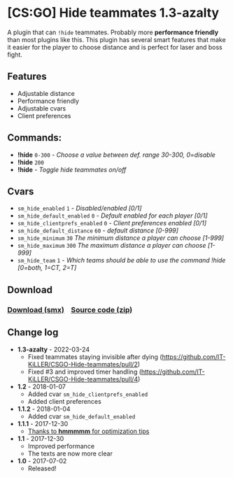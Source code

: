 # [CS:GO] Hide teammates 1.3-azalty
A plugin that can `!hide` teammates. Probably more **performance friendly** than most plugins like this. This
 plugin has several smart features that make it easier for the player to choose distance and is perfect for laser and boss fight.

## Features
  - Adjustable distance
  - Performance friendly
  - Adjustable cvars
  - Client preferences
  
## Commands:
  - **!hide** `0-300` - *_Choose a value between def. range 30-300, 0=disable_*
  - **!hide** `200`
  - **!hide** - *_Toggle hide teammates on/off_*
 
## Cvars
  - `sm_hide_enabled` `1` - *_Disabled/enabled [0/1]_*
  - `sm_hide_default_enabled` `0` - *_Default enabled for each player [0/1]_*
  - `sm_hide_clientprefs_enabled` `0` - *_Client preferences enabled [0/1]_*
  - `sm_hide_default_distance` `60` - *_default distance [0-999]_*
  - `sm_hide_minimum` `30` *_The minimum distance a player can choose [1-999]_*
  - `sm_hide_maximum` `300` *_The maximum distance a player can choose [1-999]_*
  - `sm_hide_team` `1` - *_Which teams should be able to use the command !hide [0=both, 1=CT, 2=T]_*
  
## Download
### [Download (smx)](https://github.com/IT-KiLLER/CSGO-Hide-teammates/raw/master/hide_teammates.smx)    [Source code (zip)](https://github.com/IT-KiLLER/CSGO-Hide-teammates/archive/master.zip)

## Change log
- **1.3-azalty** - 2022-03-24
  - Fixed teammates staying invisible after dying (https://github.com/IT-KiLLER/CSGO-Hide-teammates/pull/2)
  - Fixed #3 and improved timer handling (https://github.com/IT-KiLLER/CSGO-Hide-teammates/pull/4)
- **1.2** - 2018-01-07
  - Added cvar `sm_hide_clientprefs_enabled`
  - Added client preferences
- **1.1.2** - 2018-01-04
  - Added cvar `sm_hide_default_enabled`
- **1.1.1** - 2017-12-30
  - [Thanks to **hmmmmm** for optimization tips](https://forums.alliedmods.net/showpost.php?p=2568894&postcount=2)
- **1.1** - 2017-12-30
  - Improved performance
  - The texts are now more clear
- **1.0** - 2017-07-02
  - Released!
